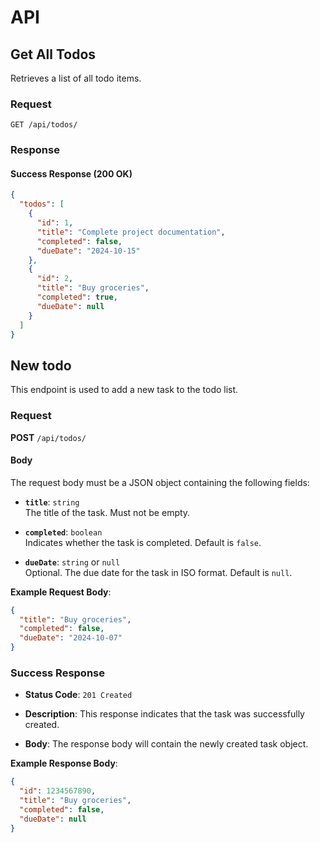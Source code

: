 # API

## Get All Todos

Retrieves a list of all todo items.

### Request

`GET /api/todos/`

### Response

#### Success Response (200 OK)

```json
{
  "todos": [
    {
      "id": 1,
      "title": "Complete project documentation",
      "completed": false,
      "dueDate": "2024-10-15"
    },
    {
      "id": 2,
      "title": "Buy groceries",
      "completed": true,
      "dueDate": null
    }
  ]
}
```

## New todo

This endpoint is used to add a new task to the todo list.

### Request

**POST** `/api/todos/`

#### Body

The request body must be a JSON object containing the following fields:

- **`title`**: `string`  
  The title of the task. Must not be empty.

- **`completed`**: `boolean`  
  Indicates whether the task is completed. Default is `false`.

- **`dueDate`**: `string` or `null`  
  Optional. The due date for the task in ISO format. Default is `null`.

**Example Request Body**:

```json
{
  "title": "Buy groceries",
  "completed": false,
  "dueDate": "2024-10-07"
}
```

### Success Response

- **Status Code**: `201 Created`

- **Description**: This response indicates that the task was successfully created.

- **Body**: The response body will contain the newly created task object.

**Example Response Body**:

```json
{
  "id": 1234567890,
  "title": "Buy groceries",
  "completed": false,
  "dueDate": null
}
